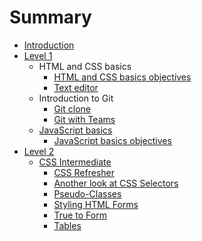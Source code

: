 # Summary

* [Introduction](README.md)
* [Level 1](chapter1.md)
  * HTML and CSS basics
    * [HTML and CSS basics objectives](html_and_css_basics_objectives.md)
    * [Text editor](text_editor.md)
  * Introduction to Git
    * [Git clone](git_clone.md)
    * [Git with Teams](git_with_teams.md)
  * [JavaScript basics](javascript_basics.md)
    * [JavaScript basics objectives](javascript_basics_objectives.md)
* [Level 2](level_2.md)
  * [CSS Intermediate](css-intermediate.md)
    * [CSS Refresher](css_refresher.md)
    * [Another look at CSS Selectors](another_look_at_css_selectors.md)
    * [Pseudo-Classes](pseudo-classes.md)
    * [Styling HTML Forms](styling_html_forms.md)
    * [True to Form](true_to_form.md)
    * [Tables](tables.md)

